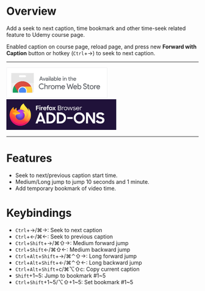 # Overview

Add a seek to next caption, time bookmark and other time-seek related feature to Udemy course page.

Enabled caption on course page, reload page, and press new **Forward with Caption** button or hotkey (`Ctrl`+→) to seek to next caption.

---

[<img src="other/chrome-web-store-badge.png" alt="for Chrome" height="80px">](https://chrome.google.com/webstore/detail/udemy-seeks/gdekabefnhhpnianhbcokcngmjhjnoel)
[<img src="other/firefox-addon-badge.png" alt="for Chrome" height="80px">](https://addons.mozilla.org/firefox/addon/udemy-seeks)

---

# Features

- Seek to next/previous caption start time.
- Medium/Long jump to jump 10 seconds and 1 minute.
- Add temporary bookmark of video time.

# Keybindings

- `Ctrl`+→/⌘→: Seek to next caption
- `Ctrl`+←/⌘←: Seek to previous caption
- `Ctrl`+`Shift`+→/⌘⇧→: Medium forward jump
- `Ctrl`+`Shift`←/⌘⇧←: Medium backward jump
- `Ctrl`+`Alt`+`Shift`+→/⌘⌃⇧→: Long forward jump
- `Ctrl`+`Alt`+`Shift`+←/⌘⌃⇧←: Long backward jump
- `Ctrl`+`Alt`+`Shift`+c/⌘⌥⇧c: Copy current caption
- `Shift`+1~5: Jump to bookmark #1~5
- `Ctrl`+`Shift`+1~5/⌥⇧+1~5: Set bookmark #1~5

